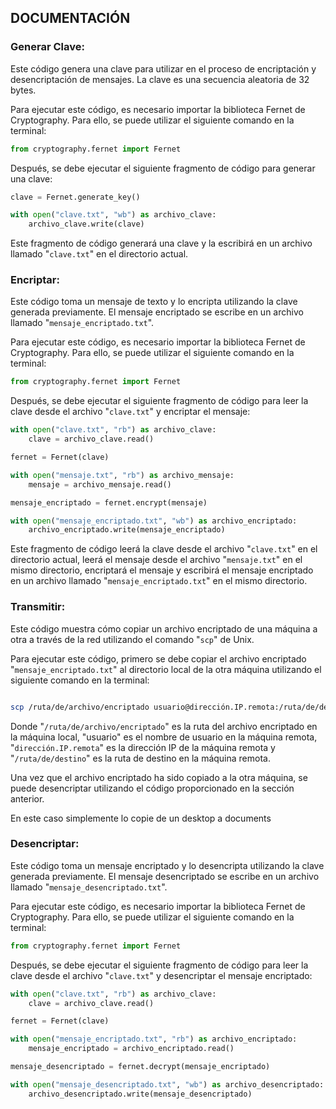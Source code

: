 ## DOCUMENTACIÓN

### Generar Clave:

Este código genera una clave para utilizar en el proceso de encriptación y desencriptación de mensajes. La clave es una secuencia aleatoria de 32 bytes.

Para ejecutar este código, es necesario importar la biblioteca Fernet de Cryptography. Para ello, se puede utilizar el siguiente comando en la terminal:

```py
from cryptography.fernet import Fernet

```

Después, se debe ejecutar el siguiente fragmento de código para generar una clave:

```py
clave = Fernet.generate_key()

with open("clave.txt", "wb") as archivo_clave:
    archivo_clave.write(clave)

```

Este fragmento de código generará una clave y la escribirá en un archivo llamado "`clave.txt`" en el directorio actual.

### Encriptar:

Este código toma un mensaje de texto y lo encripta utilizando la clave generada previamente. El mensaje encriptado se escribe en un archivo llamado "`mensaje_encriptado.txt`".

Para ejecutar este código, es necesario importar la biblioteca Fernet de Cryptography. Para ello, se puede utilizar el siguiente comando en la terminal:

```py
from cryptography.fernet import Fernet
```

Después, se debe ejecutar el siguiente fragmento de código para leer la clave desde el archivo "`clave.txt`" y encriptar el mensaje:

```py
with open("clave.txt", "rb") as archivo_clave:
    clave = archivo_clave.read()

fernet = Fernet(clave)

with open("mensaje.txt", "rb") as archivo_mensaje:
    mensaje = archivo_mensaje.read()

mensaje_encriptado = fernet.encrypt(mensaje)

with open("mensaje_encriptado.txt", "wb") as archivo_encriptado:
    archivo_encriptado.write(mensaje_encriptado)

```

Este fragmento de código leerá la clave desde el archivo "`clave.txt`" en el directorio actual, leerá el mensaje desde el archivo "`mensaje.txt`" en el mismo directorio, encriptará el mensaje y escribirá el mensaje encriptado en un archivo llamado "`mensaje_encriptado.txt`" en el mismo directorio.

### Transmitir:

Este código muestra cómo copiar un archivo encriptado de una máquina a otra a través de la red utilizando el comando "`scp`" de Unix.

Para ejecutar este código, primero se debe copiar el archivo encriptado "`mensaje_encriptado.txt`" al directorio local de la otra máquina utilizando el siguiente comando en la terminal:

```bash

scp /ruta/de/archivo/encriptado usuario@dirección.IP.remota:/ruta/de/destino


```

Donde "`/ruta/de/archivo/encriptado`" es la ruta del archivo encriptado en la máquina local, "usuario" es el nombre de usuario en la máquina remota, "`dirección.IP.remota`" es la dirección IP de la máquina remota y "`/ruta/de/destino`" es la ruta de destino en la máquina remota.

Una vez que el archivo encriptado ha sido copiado a la otra máquina, se puede desencriptar utilizando el código proporcionado en la sección anterior.

En este caso simplemente lo copie de un desktop a documents

### Desencriptar:

Este código toma un mensaje encriptado y lo desencripta utilizando la clave generada previamente. El mensaje desencriptado se escribe en un archivo llamado "`mensaje_desencriptado.txt`".

Para ejecutar este código, es necesario importar la biblioteca Fernet de Cryptography. Para ello, se puede utilizar el siguiente comando en la terminal:

```py
from cryptography.fernet import Fernet

```

Después, se debe ejecutar el siguiente fragmento de código para leer la clave desde el archivo "`clave.txt`" y desencriptar el mensaje encriptado:

```py
with open("clave.txt", "rb") as archivo_clave:
    clave = archivo_clave.read()

fernet = Fernet(clave)

with open("mensaje_encriptado.txt", "rb") as archivo_encriptado:
    mensaje_encriptado = archivo_encriptado.read()

mensaje_desencriptado = fernet.decrypt(mensaje_encriptado)

with open("mensaje_desencriptado.txt", "wb") as archivo_desencriptado:
    archivo_desencriptado.write(mensaje_desencriptado)

```
